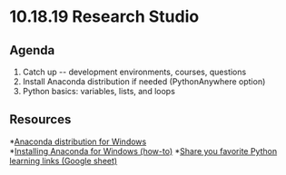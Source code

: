 # 10.18.19 Research Studio


## Agenda


1. Catch up -- development environments, courses, questions
2. Install Anaconda distribution if needed (PythonAnywhere option)
3. Python basics: variables, lists, and loops


## Resources
*[Anaconda distribution for Windows](https://www.anaconda.com/distribution/)  
*[Installing Anaconda for Windows (how-to)](https://problemsolvingwithpython.com/01-Orientation/01.03-Installing-Anaconda-on-Windows/)
*[Share you favorite Python learning links (Google sheet)](https://docs.google.com/spreadsheets/d/1iM_XighfuNQrdIOZAbvrVRCoHBHV-DWBAjNiMHoVnuY/edit?usp=sharing)
